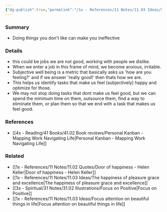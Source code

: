 ```yaml
---
{"dg-publish":true,"permalink":"/1x - References/11 Notes/11.03 Ideas/Subjective well being metric/","title":"Subjective well being metric","created":"2023-01-08T08:47:13.000+03:00","updated":"2024-02-14T20:18:23.303+03:00"}
---
```



### Summary
- Doing things you don't like can make you ineffective

### Details
- this could be jobs we are not good, working with people we dislike.
- When we enter a job in this frame of mind, we become anxious, irritable.
- Subjective well being is a metric that basically asks us 'how are you feeling?' and if we answer 'really good!' then thats how we are.
- This helps us identify tasks that make us feel (subjectively) happy and optimize for those.
- We may not stop doing tasks that dont make us feel good, but we can spend the minimum time on them, outsource them, find a way to eliminate them, or plan them so that we end with a task that makes us feel good.

### References
- [[4x - Reading/41 Books/41.02 Book reviews/Personal Kanban - Mapping Work Navigating Life\|Personal Kanban - Mapping Work Navigating Life]]

### Related
- [[1x - References/11 Notes/11.02 Quotes/Door of happiness - Helen Keller\|Door of happiness - Helen Keller]]
- [[1x - References/11 Notes/11.03 Ideas/The happiness of pleasure grace and excellence\|The happiness of pleasure grace and excellence]]
- [[3x - Spiritual/31 Notes/31.02 Illustrations/Focus on Positive\|Focus on Positive]]
- [[1x - References/11 Notes/11.03 Ideas/Focus attention on beautiful things in life\|Focus attention on beautiful things in life]]